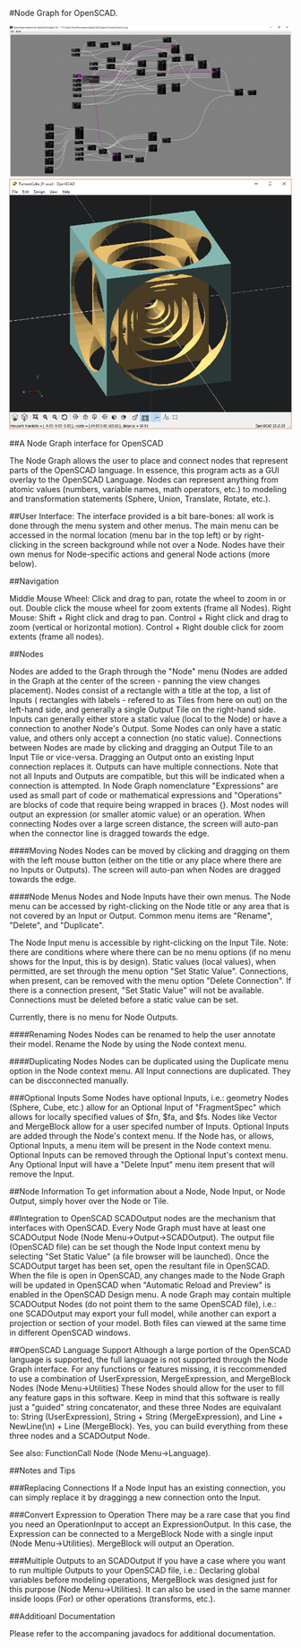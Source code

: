 #Node Graph for OpenSCAD.

![UI Image](/images/NodeGraphInterfaceUI.png)
![Output Image](/images/NodeGraphOutput.png)

##A Node Graph interface for OpenSCAD

The Node Graph allows the user to place and connect nodes that represent parts of the OpenSCAD language.  In essence, this program acts as a GUI overlay to the OpenSCAD Language.  Nodes can represent anything from atomic values (numbers, variable names, math operators, etc.) to modeling and transformation statements (Sphere, Union, Translate, Rotate, etc.).   


##User Interface:
The interface provided is a bit bare-bones: all work is done through the menu system and other menus.  The main menu can be accessed in the normal location (menu bar in the top left) or by right-clicking in the screen background while not over a Node.  Nodes have their own menus for Node-specific actions and general Node actions (more below).


##Navigation

Middle Mouse Wheel: Click and drag to pan, rotate the wheel to zoom in or out.  Double click the mouse wheel for zoom extents (frame all Nodes).
Right Mouse: Shift + Right click and drag to pan.  Control + Right click and drag to zoom (vertical or horizontal motion).  Control + Right double click for zoom extents (frame all nodes).


##Nodes

Nodes are added to the Graph through the "Node" menu (Nodes are added in the Graph at the center of the screen - panning the view changes placement).
Nodes consist of a rectangle with a title at the top, a list of Inputs ( rectangles with labels - refered to as Tiles from here on out) on the left-hand side, and generally a single Output Tile on the right-hand side.  Inputs can generally either store a static value (local to the Node) or have a connection to another Node's Output.  Some Nodes can only have a static value, and others only accept a connection (no static value).  Connections between Nodes are made by clicking and dragging an Output Tile to an Input Tile or vice-versa.  Dragging an Output onto an existing Input connection replaces it.  Outputs can have multiple connections.  Note that not all Inputs and Outputs are compatible, but this will be indicated when a connection is attempted.  In Node Graph nomenclature "Expressions" are used as small part of code or mathematical expressions and "Operations" are blocks of code that require being wrapped in braces {}.  Most nodes will output an expression (or smaller atomic value) or an operation.  When connecting Nodes over a large screen distance, the screen will auto-pan when the connector line is dragged towards the edge.

####Moving Nodes
Nodes can be moved by clicking and dragging on them with the left mouse button (either on the title or any place where there are no Inputs or Outputs).  The screen will auto-pan when Nodes are dragged towards the edge.

####Node Menus
Nodes and Node Inputs have their own menus.  The Node menu can be accessed by right-clicking on the Node title or any area that is not covered by an Input or Output.  Common menu items are "Rename", "Delete", and "Duplicate". 

The Node Input menu is accessible by right-clicking on the Input Tile. Note: there are conditions where where there can be no menu options (if no menu shows for the Input, this is by design).  Static values (local values), when permitted,  are set through the menu option "Set Static Value".  Connections, when present, can be removed with the menu option "Delete Connection".  If there is a connection present, "Set Static Value" will not be available.  Connections must be deleted before a static value can be set.

Currently, there is no menu for Node Outputs.


####Renaming Nodes
Nodes can be renamed to help the user annotate their model.  Rename the Node by using the Node context menu.

####Duplicating Nodes
Nodes can be duplicated using the Duplicate menu option in the Node context menu.  All Input connections are duplicated.  They can be discconnected manually.

###Optional Inputs
Some Nodes have optional Inputs, i.e.:  geometry Nodes (Sphere, Cube, etc.) allow for an Optional Input of "FragmentSpec" which allows for locally specified values of $fn, $fa, and $fs.  Nodes like Vector and MergeBlock allow for a user specifed number of Inputs.  Optional Inputs are added through the Node's context menu.  If the Node has, or allows, Optional Inputs, a menu item will be present in the Node context menu.  Optional Inputs can be removed through the Optional Input's context menu.  Any Optional Input will have a "Delete Input" menu item present that will remove the Input.

##Node Information
To get information about a Node, Node Input, or Node Output, simply hover over the Node or Tile.

##Integration to OpenSCAD
SCADOutput nodes are the mechanism that interfaces with OpenSCAD.  Every Node Graph must have at least one SCADOutput Node (Node Menu->Output->SCADOutput).  The output file (OpenSCAD file) can be set though the Node Input context menu by selecting "Set Static Value" (a file browser will be launched).  Once the SCADOutput target has been set, open the resultant file in OpenSCAD.  When the file is open in OpenSCAD, any changes made to the Node Graph will be updated in OpenSCAD when "Automatic Reload and Preview" is enabled in the OpenSCAD Design menu.  A node Graph may contain multiple SCADOutput Nodes (do not point them to the same OpenSCAD file), i.e.: one SCADOutput may export your full model, while another can export a projection or section of your model.  Both files can viewed at the same time in different OpenSCAD windows.


##OpenSCAD Language Support
Although a large portion of the OpenSCAD language is supported, the full language is not supported through the Node Graph interface.  For any functions or features missing, it is reccommended to use  a combination of UserExpression, MergeExpression, and MergeBlock Nodes (Node Menu->Utilities) These Nodes should allow for the user to fill any feature gaps in this software.  Keep in mind that this software is really just a "guided" string concatenator, and these three Nodes are equivalant to: String (UserExpression), String + String (MergeExpression), and Line + NewLine(\n) + Line (MergeBlock).  Yes, you can build everything from these three nodes and a SCADOutput Node.  

See also: FunctionCall Node (Node Menu->Language).

##Notes and Tips

###Replacing Connections
If a Node Input has an existing connection, you can simply replace it by draggingg a new connection onto the Input.  


###Convert Expression to Operation
There may be a rare case that you find you need an OperationInput to accept an ExpressionOutput.   In this case, the Expression can be connected to a MergeBlock Node with a single input (Node Menu->Utilities).  MergeBlock will output an Operation.


###Multiple Outputs to an SCADOutput
If you have a case where you want to run multiple Outputs to your OpenSCAD file, i.e.: Declaring global variables before modeling operations, MergeBlock was designed just for this purpose (Node Menu->Utilities).  It can also be used in the same manner inside loops (For) or other operations (transforms, etc.).

##Additioanl Documentation

Please refer to the accompaning javadocs for  additional documentation.

